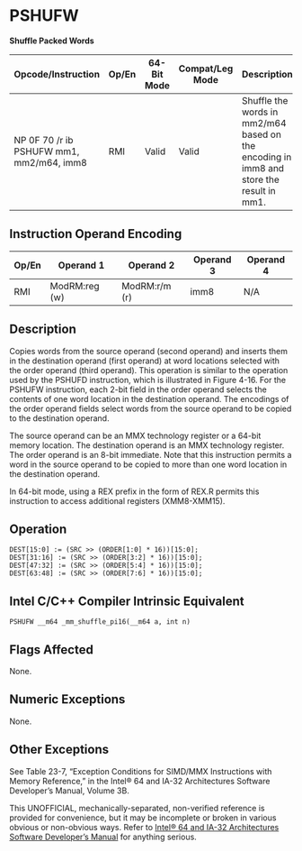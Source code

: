 # PSHUFW

**Shuffle Packed Words**

| Opcode/Instruction                       | Op/En | 64-Bit Mode | Compat/Leg Mode | Description                                                                             |
| ---------------------------------------- | ----- | ----------- | --------------- | --------------------------------------------------------------------------------------- |
| NP 0F 70 /r ib PSHUFW mm1, mm2/m64, imm8 | RMI   | Valid       | Valid           | Shuffle the words in mm2/m64 based on the encoding in imm8 and store the result in mm1. |

## Instruction Operand Encoding

| Op/En | Operand 1     | Operand 2     | Operand 3 | Operand 4 |
| ----- | ------------- | ------------- | --------- | --------- |
| RMI   | ModRM:reg (w) | ModRM:r/m (r) | imm8      | N/A       |

## Description

Copies words from the source operand (second operand) and inserts them in the destination operand (first operand) at word locations selected with the order operand (third operand). This operation is similar to the operation used by the PSHUFD instruction, which is illustrated in Figure 4-16. For the PSHUFW instruction, each 2-bit field in the order operand selects the contents of one word location in the destination operand. The encodings of the order operand fields select words from the source operand to be copied to the destination operand.

The source operand can be an MMX technology register or a 64-bit memory location. The destination operand is an MMX technology register. The order operand is an 8-bit immediate. Note that this instruction permits a word in the source operand to be copied to more than one word location in the destination operand.

In 64-bit mode, using a REX prefix in the form of REX.R permits this instruction to access additional registers (XMM8-XMM15).

## Operation

```
DEST[15:0] := (SRC >> (ORDER[1:0] * 16))[15:0];
DEST[31:16] := (SRC >> (ORDER[3:2] * 16))[15:0];
DEST[47:32] := (SRC >> (ORDER[5:4] * 16))[15:0];
DEST[63:48] := (SRC >> (ORDER[7:6] * 16))[15:0];

```

## Intel C/C++ Compiler Intrinsic Equivalent

```
PSHUFW __m64 _mm_shuffle_pi16(__m64 a, int n)

```

## Flags Affected

None.

## Numeric Exceptions

None.

## Other Exceptions

See Table 23-7, “Exception Conditions for SIMD/MMX Instructions with Memory Reference,” in the Intel® 64 and IA-32 Architectures Software Developer’s Manual, Volume 3B.

This UNOFFICIAL, mechanically-separated, non-verified reference is provided for convenience, but it may be
incomplete or broken in various obvious or non-obvious
ways. Refer to [Intel® 64 and IA-32 Architectures Software Developer’s Manual](https://software.intel.com/en-us/download/intel-64-and-ia-32-architectures-sdm-combined-volumes-1-2a-2b-2c-2d-3a-3b-3c-3d-and-4) for anything serious.
